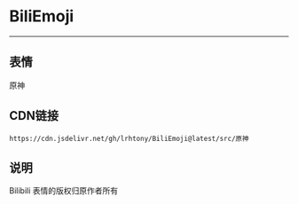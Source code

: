 
# BiliEmoji
---
## 表情
原神
## CDN链接
```
https://cdn.jsdelivr.net/gh/lrhtony/BiliEmoji@latest/src/原神
```
## 说明
Bilibili 表情的版权归原作者所有
